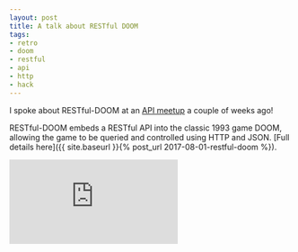 ```yaml
---
layout: post
title: A talk about RESTful DOOM
tags:
- retro
- doom
- restful
- api
- http
- hack
---
```


I spoke about RESTful-DOOM at an [API meetup](https://www.meetup.com/apidiscovery) a couple of weeks ago!  

RESTful-DOOM embeds a RESTful API into the classic 1993 game DOOM, allowing the game to be queried and controlled using HTTP and JSON. [Full details here]({{ site.baseurl }}{% post_url 2017-08-01-restful-doom %}).

<div class='embed-container'><iframe src="http://www.youtube.com/embed/4i5cVsGxCg8?rel=0" frameborder="0" allowfullscreen></iframe>
</div>